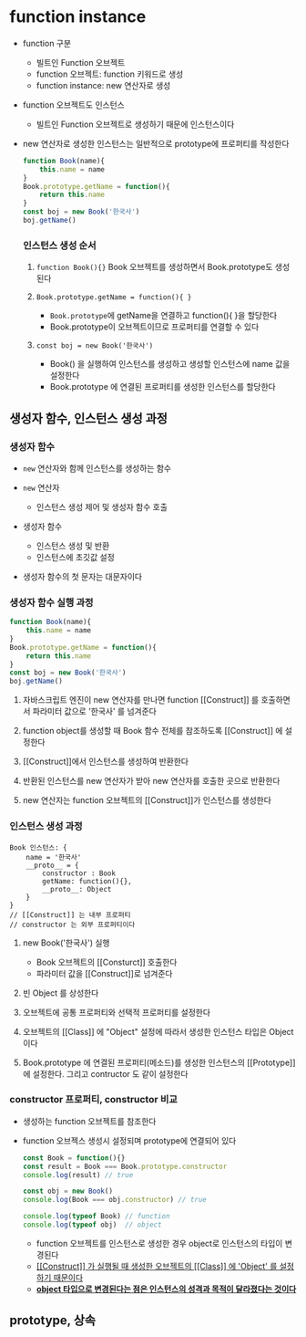 # function instance

- function 구분
  - 빌트인 Function 오브젝트
  - function 오브젝트: function 키워드로 생성
  - function instance: new 연산자로 생성

- function 오브젝트도 인스턴스
  - 빌트인 Function 오브젝트로 생성하기 때문에 인스턴스이다

- new 연산자로 생성한 인스턴스는 일반적으로 prototype에 프로퍼티를 작성한다 

  ```js
  function Book(name){
      this.name = name
  }
  Book.prototype.getName = function(){
      return this.name
  }
  const boj = new Book('한국사')
  boj.getName()
  ```

  ### 인스턴스 생성 순서

  1. `function Book(){}` Book 오브젝트를 생성하면서 Book.prototype도 생성된다
  2. `Book.prototype.getName = function(){ }` 
     - `Book.prototype`에 getName을 연결하고 function(){ }을 할당한다
     - Book.prototype이 오브젝트이므로 프로퍼티를 연결할 수 있다

  3. `const boj = new Book('한국사')` 
     - Book() 을 실행하여 인스턴스를 생성하고 생성할 인스턴스에 name 값을 설정한다 
     - Book.prototype 에 연결된 프로퍼티를 생성한 인스턴스를 할당한다 

## 생성자 함수, 인스턴스 생성 과정

### 생성자 함수

- `new` 연산자와 함께 인스턴스를 생성하는 함수
- `new` 연산자
  - 인스턴스 생성 제어 및 생성자 함수 호출

- 생성자 함수
  - 인스턴스 생성 및 반환
  - 인스턴스에 초깃값 설정

- 생성자 함수의 첫 문자는 대문자이다

### 생성자 함수 실행 과정

```js
function Book(name){
    this.name = name
}
Book.prototype.getName = function(){
    return this.name
}
const boj = new Book('한국사')
boj.getName()
```

1. 자바스크립트 엔진이 new 연산자를 만나면 function [[Construct]] 를 호출하면서 파라미터 값으로 '한국사' 를 넘겨준다

2. function object를 생성할 때 Book 함수 전체를 참조하도록 [[Construct]] 에 설정한다
3. [[Construct]]에서 인스턴스를 생성하여 반환한다 
4. 반환된 인스턴스를 new 연산자가 받아 new 연산자를 호출한 곳으로 반환한다
5. new 연산자는 function 오브젝트의 [[Construct]]가 인스턴스를 생성한다  

### 인스턴스 생성 과정

```
Book 인스턴스: {
	name = '한국사'
	__proto__ = {
		constructor : Book
		getName: function(){},
		__proto__: Object
	}
}
// [[Construct]] 는 내부 프로퍼티
// constructor 는 외부 프로퍼티이다 
```

1. new Book('한국사') 실행
   - Book 오브젝트의 [[Consturct]] 호출한다
   - 파라미터 값을 [[Construct]]로 넘겨준다

2. 빈 Object 를 상성한다
3. 오브젝트에  공통 프로퍼티와 선택적 프로퍼티를 설정한다
4. 오브젝트의 [[Class]] 에 "Object" 설정에 따라서 생성한 인스턴스 타입은 Object 이다
5. Book.prototype 에 연결된 프로퍼티(메소드)를 생성한 인스턴스의 [[Prototype]]에 설정한다. 그리고 contructor 도 같이 설정한다

### constructor 프로퍼티, constructor 비교

- 생성하는 function 오브젝트를 참조한다

- function 오브젝스 생성시 설정되며 prototype에 연결되어 있다 

  ```js
  const Book = function(){}
  const result = Book === Book.prototype.constructor
  console.log(result) // true
  
  const obj = new Book()
  console.log(Book === obj.constructor) // true
  
  console.log(typeof Book) // function
  console.log(typeof obj)  // object
  ```

  - function 오브젝트를 인스턴스로 생성한 경우 object로 인스턴스의 타입이 변경된다
  - <u>[[Construct]] 가 실행될 때 생성한 오브젝트의 [[Class]] 에 'Object' 를 설정하기 때문이다</u>
  - <u>**object 타입으로 변경된다는 점은 인스턴스의 성격과 목적이 달라졌다는 것이다**</u>

## prototype, 상속

